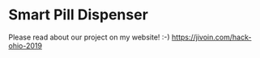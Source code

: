 # Smart Pill Dispenser
Please read about our project on my website! :-)
https://jivoin.com/hack-ohio-2019
